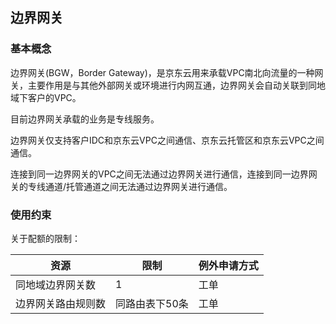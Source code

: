 ## **边界网关**

### **基本概念**

边界网关(BGW，Border Gateway)，是京东云用来承载VPC南北向流量的一种网关，主要作用是与其他外部网关或环境进行内网互通，边界网关会自动关联到同地域下客户的VPC。

目前边界网关承载的业务是专线服务。

边界网关仅支持客户IDC和京东云VPC之间通信、京东云托管区和京东云VPC之间通信。

连接到同一边界网关的VPC之间无法通过边界网关进行通信，连接到同一边界网关的专线通道/托管通道之间无法通过边界网关进行通信。



### **使用约束**

关于配额的限制：

| **资源**           | **限制**       | **例外申请方式** |
| ------------------ | -------------- | ---------------- |
| 同地域边界网关数   | 1              | 工单             |
| 边界网关路由规则数 | 同路由表下50条 | 工单             |